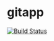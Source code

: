 # gitapp
[![Build Status](https://dev.azure.com/PopeDevProject/AgileProject/_apis/build/status/Abimpope-DevOps.gitapp?branchName=main)](https://dev.azure.com/PopeDevProject/AgileProject/_build/latest?definitionId=3&branchName=main)
